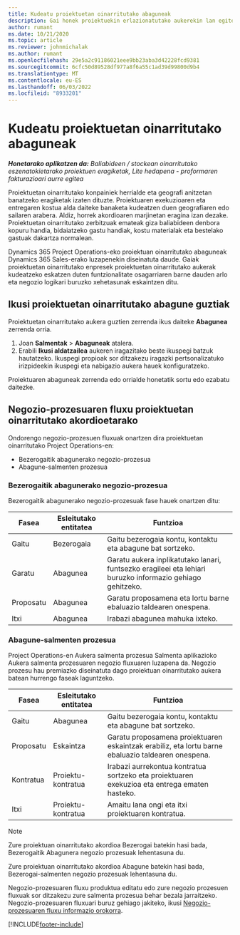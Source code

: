 ```yaml
---
title: Kudeatu proiektuetan oinarritutako abaguneak
description: Gai honek proiektuekin erlazionatutako aukerekin lan egiteko moduari buruzko informazioa eskaintzen du.
author: rumant
ms.date: 10/21/2020
ms.topic: article
ms.reviewer: johnmichalak
ms.author: rumant
ms.openlocfilehash: 29e5a2c91186021eee9bb23aba3d42228fcd9381
ms.sourcegitcommit: 6cfc50d89528df977a8f6a55c1ad39d99800d9b4
ms.translationtype: MT
ms.contentlocale: eu-ES
ms.lasthandoff: 06/03/2022
ms.locfileid: "8933201"
---
```

# <a name="manage-project-based-opportunities"></a>Kudeatu proiektuetan oinarritutako abaguneak

_**Honetarako aplikatzen da:** Baliabideen / stockean oinarritutako eszenatokietarako proiektuen eragiketak, Lite hedapena - proformaren fakturazioari aurre egitea_

Proiektuetan oinarritutako konpainiek herrialde eta geografi anitzetan banatzeko eragiketak izaten dituzte. Proiektuaren exekuzioaren eta entregaren kostua alda daiteke banaketa kudeatzen duen geografiaren edo sailaren arabera. Aldiz, horrek akordioaren marjinetan eragina izan dezake. Proiektuetan oinarritutako zerbitzuak emateak giza baliabideen denbora kopuru handia, bidaiatzeko gastu handiak, kostu materialak eta bestelako gastuak dakartza normalean.

Dynamics 365 Project Operations-eko proiektuan oinarritutako abaguneak Dynamics 365 Sales-erako luzapenekin diseinatuta daude. Gaiak proiektuetan oinarritutako enpresek proiektuetan oinarritutako aukerak kudeatzeko eskatzen duten funtzionalitate osagarriaren barne dauden arlo eta negozio logikari buruzko xehetasunak eskaintzen ditu.

## <a name="view-all-project-based-opportunities"></a>Ikusi proiektuetan oinarritutako abagune guztiak

Proiektuetan oinarritutako aukera guztien zerrenda ikus daiteke **Abagunea** zerrenda orria. 

1. Joan **Salmentak** > **Abaguneak** atalera.
2. Erabili **Ikusi aldatzailea** aukeren iragazitako beste ikuspegi batzuk hautatzeko. Ikuspegi propioak sor ditzakezu iragazki pertsonalizatuko irizpideekin ikuspegi eta nabigazio aukera hauek konfiguratzeko.

Proiektuaren abaguneak zerrenda edo orrialde honetatik sortu edo ezabatu daitezke.

## <a name="business-process-flow-for-project-based-deals"></a>Negozio-prozesuaren fluxu proiektuetan oinarritutako akordioetarako

Ondorengo negozio-prozesuen fluxuak onartzen dira proiektuetan oinarritutako Project Operations-en:

- Bezerogaitik abagunerako negozio-prozesua
- Abagune-salmenten prozesua

### <a name="lead-to-opportunity-business-process"></a>Bezerogaitik abagunerako negozio-prozesua 
Bezerogaitik abagunerako negozio-prozesuak fase hauek onartzen ditu:

| Fasea | Esleitutako entitatea | Funtzioa |
| --- | --- | --- |
| Gaitu | Bezerogaia | Gaitu bezerogaia kontu, kontaktu eta abagune bat sortzeko. |
| Garatu | Abagunea | Garatu aukera inplikatutako lanari, funtsezko eragileei eta lehiari buruzko informazio gehiago gehitzeko. |
| Proposatu | Abagunea | Garatu proposamena eta lortu barne ebaluazio taldearen onespena. |
| Itxi | Abagunea | Irabazi abagunea mahuka ixteko. |

### <a name="opportunity-sales-process"></a>Abagune-salmenten prozesua
Project Operations-en Aukera salmenta prozesua Salmenta aplikazioko Aukera salmenta prozesuaren negozio fluxuaren luzapena da. Negozio prozesu hau premiazko diseinatuta dago proiektuan oinarritutako aukera batean hurrengo faseak laguntzeko.

| Fasea | Esleitutako entitatea | Funtzioa |
| --- | --- | --- |
| Gaitu | Abagunea | Gaitu bezerogaia kontu, kontaktu eta abagune bat sortzeko. |
| Proposatu | Eskaintza | Garatu proposamena proiektuaren eskaintzak erabiliz, eta lortu barne ebaluazio taldearen onespena. |
| Kontratua | Proiektu-kontratua | Irabazi aurrekontua kontratua sortzeko eta proiektuaren exekuzioa eta entrega ematen hasteko. |
| Itxi | Proiektu-kontratua | Amaitu lana ongi eta itxi proiektuaren kontratua. |

> [!NOTE]
> Zure proiektuan oinarritutako akordioa Bezerogai batekin hasi bada, Bezerogaitik Abagunera negozio prozesuak lehentasuna du.
>
> Zure proiektuan oinarritutako akordioa Abagune batekin hasi bada, Bezerogai-salmenten negozio prozesuak lehentasuna du.

Negozio-prozesuaren fluxu produktua editatu edo zure negozio prozesuen fluxuak sor ditzakezu zure salmenta prozesua behar bezala jarraitzeko. Negozio-prozesuaren fluxuari buruz gehiago jakiteko, ikusi [Negozio-prozesuaren fluxu informazio orokorra](/dynamics365/customerengagement/on-premises/customize/business-process-flows-overview).


[!INCLUDE[footer-include](../includes/footer-banner.md)]